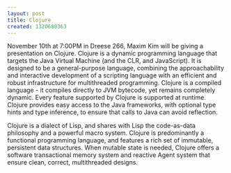 ```yaml
---
layout: post
title: Clojure
created: 1320680363
---
```

November 10th at 7:00PM in Dreese 266, Maxim Kim will be giving a presentation on Clojure. Clojure is a dynamic programming language that targets the Java Virtual Machine (and the CLR, and JavaScript). It is designed to be a general-purpose language, combining the approachability and interactive development of a scripting language with an efficient and robust infrastructure for multithreaded programming. Clojure is a compiled language - it compiles directly to JVM bytecode, yet remains completely dynamic. Every feature supported by Clojure is supported at runtime. Clojure provides easy access to the Java frameworks, with optional type hints and type inference, to ensure that calls to Java can avoid reflection.

Clojure is a dialect of Lisp, and shares with Lisp the code-as-data philosophy and a powerful macro system. Clojure is predominantly a functional programming language, and features a rich set of immutable, persistent data structures.  When mutable state is needed, Clojure offers a software transactional memory system and reactive Agent system that ensure clean, correct, multithreaded designs.
